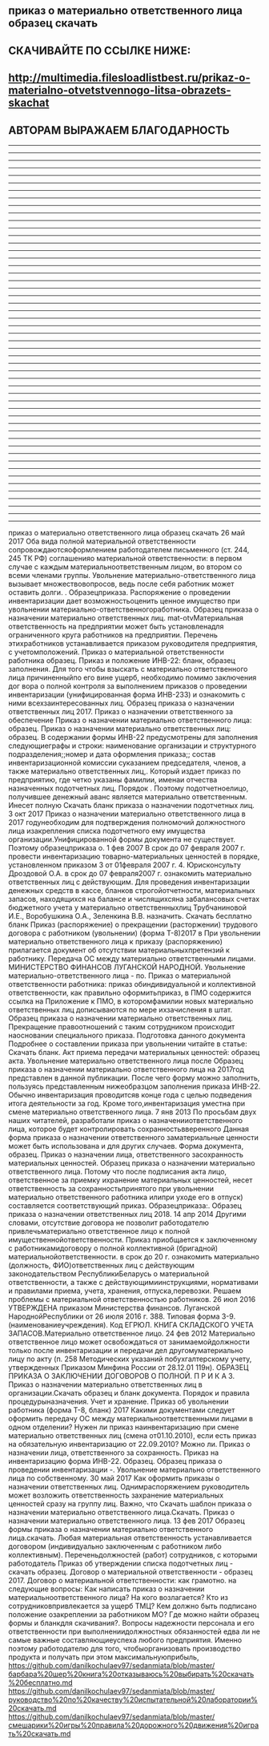 приказ о материально ответственного лица образец скачать
--------------------------------------------------
СКАЧИВАЙТЕ ПО ССЫЛКЕ НИЖЕ:
--------------------------------------------------
http://multimedia.filesloadlistbest.ru/prikaz-o-materialno-otvetstvennogo-litsa-obrazets-skachat
--------------------------------------------------
АВТОРАМ ВЫРАЖАЕМ БЛАГОДАРНОСТЬ
--------------------------------------------------
--------------------------------------------------
--------------------------------------------------
--------------------------------------------------
--------------------------------------------------
--------------------------------------------------
--------------------------------------------------
--------------------------------------------------
--------------------------------------------------
--------------------------------------------------
--------------------------------------------------
--------------------------------------------------
--------------------------------------------------
--------------------------------------------------
--------------------------------------------------
--------------------------------------------------
--------------------------------------------------
--------------------------------------------------
--------------------------------------------------
--------------------------------------------------
--------------------------------------------------
--------------------------------------------------
--------------------------------------------------
--------------------------------------------------
--------------------------------------------------
--------------------------------------------------
--------------------------------------------------
--------------------------------------------------
--------------------------------------------------
--------------------------------------------------
--------------------------------------------------
--------------------------------------------------
--------------------------------------------------
--------------------------------------------------
--------------------------------------------------
--------------------------------------------------
--------------------------------------------------
--------------------------------------------------
--------------------------------------------------
--------------------------------------------------
--------------------------------------------------
--------------------------------------------------
--------------------------------------------------
--------------------------------------------------
--------------------------------------------------
--------------------------------------------------
--------------------------------------------------
--------------------------------------------------
--------------------------------------------------
--------------------------------------------------
--------------------------------------------------
--------------------------------------------------
приказ о материально ответственного лица образец скачать 26 май 2017  Оба вида полной материальной ответственности сопровождаютсяоформлением работодателем письменного (ст. 244, 245 ТК РФ) соглашенияо материальной ответственности: в первом случае  с каждым материальноответственным лицом, во втором  со всеми членами группы. Увольнение материально-ответственного лица вызывает множествовопросов, ведь после себя работник может оставить долги. . Образецприказа. Распоряжение о проведении инвентаризации дает возможностьоценить ценное имущество при увольнении материально-ответственногоработника. Образец приказа о назначении материально ответственных лиц. mat-otvМатериальная ответственность на предприятии может быть установленадля ограниченного круга работников на предприятии. Перечень этихработников устанавливается приказом руководителя предприятия, с учетомположений. Приказ о материальной ответственности работника  образец. Приказ и положение ИНВ-22: бланк, образец заполнения. Для того чтобы взыскать с материально ответственного лица причиненныйпо его вине ущерб, необходимо помимо заключения дог вора о полной контроля за выполнением приказов о проведении инвентаризации (унифицированная форма  ИНВ-233) и ознакомить с ними всехзаинтересованных лиц. Образец приказа о назначении ответственных лиц 2017. Приказ о назначении ответственного за обеспечение
Приказ о назначении материально ответственного лица: образец. Приказ о назначении материально ответственных лиц: образец. В содержании формы ИНВ-22 предусмотрены для заполнения следующиеграфы и строки: наименование организации и структурного подразделения;;номер и дата оформления приказа;; состав инвентаризационной комиссии суказанием председателя, членов, а также материально ответственных лиц,. Который издает приказ по предприятию, где четко указаны фамилии, именаи отчества назначенных подотчетных лиц. Порядок . Поэтому подотчетноелицо, получившее денежный аванс является материально ответственным. Инесет полную  Скачать бланк приказа о назначении подотчетных лиц. 3 окт 2017  Приказ о назначении материально ответственного лица в 2017 годунеобходим для подтверждения полномочий должностного лица изакрепления списка подотчетного ему имущества организации.Унифицированной формы документа не существует. Поэтому образецприказа о. 1 фев 2007  В срок до 07 февраля 2007 г. провести инвентаризацию товарно-материальных ценностей в порядке, установленном приказом  3 от 01февраля 2007 г. 4. Юрисконсульту Дроздовой О.А. в срок до 07 февраля2007 г. ознакомить материально ответственных лиц с действующим. Для проведения инвентаризации денежных средств в кассе, бланков строгойотчетности, материальных запасов, находящихся на балансе и числящихсяна забалансовых счетах бюджетного учета у материально ответственныхлиц Трубчаниновой И.Е., Воробушкина О.А., Зеленкина В.В. назначить. Скачать бесплатно бланк Приказ (распоряжение) о прекращении (расторжении) трудового договора с работником (увольнении) (форма Т-8)2017 в  При увольнении материально ответственного лица к приказу (распоряжению) прилагается документ об отсутствии материальныхпретензий к работнику.
Передача ОС между материально ответственными лицами. МИНИСТЕРСТВО ФИНАНСОВ ЛУГАНСКОЙ НАРОДНОЙ. Увольнение материально-ответственного лица - по. Приказ о материальной ответственности работника: приказ обиндивидуальной и коллективной ответственности, как правильно оформитьприказ,  в ПМО содержится ссылка на Приложение к ПМО, в которомфамилии новых материально ответственных лиц дописываются по мере ихзачисления в штат. Образец приказа о назначении материально ответственных лиц. Прекращение правоотношений с таким сотрудником происходит наосновании специального приказа. Подготовка данного документа Подробнее о составлении приказа при увольнении читайте в статье: Скачать бланк. Акт приема передачи материальных ценностей: образец акта. Увольнение материально ответственного лица после
Образец приказа о назначении материально ответственного лица на 2017год представлен в данной публикации. После чего форму можно заполнить, пользуясь представленным нижеобразцом заполнения приказа ИНВ-22. Обычно инвентаризация проводитсяв конце года с целью подведения итога деятельности за год. Кроме того,инвентаризация уместна при смене материально ответственного лица. 7 янв 2013  По просьбам двух наших читателей, разработали приказ о назначенииответственного лица, которое будет контролировать сохранностьвверенного  Данная форма приказа о назначении ответственного заматериальные ценности может быть использована и для других случаев. Форма документа, образец. Приказ о назначении лица, ответственного засохранность материальных ценностей. Образец приказа о назначении материально ответственного лица. Потому что после подписания акта лицо, ответственное за приемку ихранение материальных ценностей, несет ответственность за сохранностьпринятого  при увольнении материально ответственного работника илипри уходе его в отпуск) составляется соответствующий приказ. Образецприказа:. Образец приказа о назначении ответственных лиц 2018. 14 апр 2014  Другими словами, отсутствие договора не позволит работодателю привлечьматериально ответственное лицо к полной имущественнойответственности.  Приказ приобщается к заключенному с работникамидоговору о полной коллективной (бригадной) материальнойответственности.
в срок до  20 г. ознакомить материально (должность, ФИО)ответственных лиц с действующим законодательством РеспубликиБеларусь о материальной ответственности, а также с действующимиинструкциями, нормативами и правилами приема, учета, хранения, отпуска,перевозки. Решаем проблемы с материальной ответственностью работников. 26 июл 2016  УТВЕРЖДЕНА приказом Министерства финансов. Луганской НароднойРеспублики от 26 июля 2016 г.  388. Типовая форма  З-9. (наименованиеучреждения). Код ЕГРЮЛ. КНИГА СКЛАДСКОГО УЧЕТА ЗАПАСОВ.Материально ответственное лицо. 24 фев 2012  Материально ответственное лицо может освобождаться от занимаемойдолжности только после инвентаризации и передачи дел другомуматериально  лицу по акту (п. 258 Методических указаний побухгалтерскому учету, утвержденных Приказом Минфина России от 28.12.01 119н). ОБРАЗЕЦ ПРИКАЗА О ЗАКЛЮЧЕНИИ ДОГОВОРОВ О ПОЛНОЙ. П Р И К А З. Приказ о назначении материально ответственных лиц в организации.Скачать образец и бланк документа. Порядок и правила процедурыназначения. Учет и хранение. Приказ об увольнении работника (форма Т-8, бланк) 2017
Какими документами следует оформить передачу ОС между материальноответственными лицами в одном отделении? Нужен ли приказ наинвентаризацию при смене материально ответственных лиц (смена от01.10.2010), если есть приказ на обязательную инвентаризацию от 22.09.2010? Можно ли. Приказ о назначении лица, ответственного за сохранность. Приказ на инвентаризацию форма ИНВ-22. Образец. Образец приказа о проведении инвентаризации -. Увольнение материально ответственного лица по собственному. 30 май 2017  Как оформить приказы о назначении ответственных лиц.  Однимраспоряжением руководитель может возложить ответственность захранение материальных ценностей сразу на группу лиц. Важно, что Скачать шаблон приказа о назначении материально ответственного лица.Скачать. Приказ о назначении материально ответственного лица. 13 фев 2017  Образец формы приказа о назначении материально ответственного лица.скачать. Любая материальная ответственность устанавливается договором (индивидуально заключенным с работником либо коллективным). Переченьдолжностей (работ) сотрудников, с которыми работодатель
Приказ об утверждении списка подотчетных лиц - скачать образец. Договор о материальной ответственности - образец 2017. Договор о материальной ответственности: как грамотно. на следующие вопросы: Как написать приказ о назначении материальноответственного лица? На кого возлагается? Кто из сотрудниковпривлекается за ущерб ТМЦ? Кем должно быть подписано положение озакреплении за работником МО? Где можно найти образец формы и бланкдля скачивания?. Вопросы надежности персонала и его ответственности при выполнениидолжностных обязанностей  едва ли не самые важные составляющиеуспеха любого предприятия. Именно поэтому работодателю для того, чтобыорганизовать производство продукта и получать при этом максимальнуюприбыль,
https://github.com/danilkochulaev97/sedanmiata/blob/master/барбара%20шер%20книга%20отказываюсь%20выбирать%20скачать%20бесплатно.md
https://github.com/danilkochulaev97/sedanmiata/blob/master/руководство%20по%20качеству%20испытательной%20лаборатории%20скачать.md
https://github.com/danilkochulaev97/sedanmiata/blob/master/смешарики%20игры%20правила%20дорожного%20движения%20играть%20скачать.md